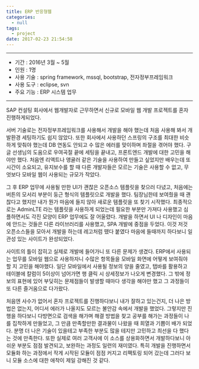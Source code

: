 ```yaml
---
title: ERP 반응형웹
categories:
  - null
tags:
  - project
date: 2017-02-23 21:54:58
---
```


---

- 기간 : 2016년 3월 ~ 5월
- 인원 : 1명
- 사용 기술 : spring framework, mssql, bootstrap, 전자정부프레임워크
- 사용 도구 : eclipse, svn
- 주요 기능 : ERP 시스템 업무

---

SAP 컨설팅 회사에서 웹개발자로 근무하면서 신규로 모바일 웹 개발 프로젝트를 혼자 진행하게되었다.

서버 기술로는 전자정부프레임워크를 사용해서 개발을 해야 했는데 처음 사용해 봐서 개발환경 세팅하기도 쉽지 않았다.
또한 회사에서 사용하던 스프링의 구조를 최대한 비슷하게 맞춰야 했는데 DB 연동도 안되고 수 많은 에러를 맞이하며 좌절을 겪어야 했다.
구글 선생님의 도움으로 우여곡절 끝에 세팅을 끝내고, 프론트엔드 개발에 대한 고민을 해야만 했다.
처음엔 리액트나 앵귤러 같은 기술을 사용하여 만들고 싶었지만 배우는데 또 시간이 소요되고, 유지보수를 할 때 다른 개발자들은 모르는 기술은
사용할 수 없고, 무엇보다 모바일 웹이 사용되는 규모가 작았다.

그 후 ERP 업무에 사용될 만한 UI가 괜찮은 오픈소스 템플릿을 찾으러 다녔고, 처음에는 버튼의 모서리 부분이 둥근 형식의 템플릿으로 개발을 했다.
팀장님한테 보여줬을 때 괜찮다고 했지만 내가 뭔가 마음에 들지 않아 새로운 템플릿을 또 찾기 시작했다.
최종적으로는 AdminLTE 라는 템플릿을 사용하게 되었는데 필요한 부분만 가져다 사용했고 심플하면서도 각진 모양이
ERP 업무에도 잘 어울렸다. 개발을 하면서 UI 나 디자인이 마음에 안드는 것들은 다른 라이브러리를 사용했고, SPA 개발에 중점을 두었다.
이것 저것 오픈소스들을 모아서 개발을 하는데 레고처럼 뗐다 붙였다 마음에 들때까지 하다보니 일관성 있는 사이트가 완성되었다.

사이트의 틀이 잡히고 실제로 개발에 들어가니 또 다른 문제가 생겼다.
ERP에서 사용되는 업무를 모바일 웹으로 사용하자니 수많은 항목들을 모바일 화면에 어떻게 보여줘야 할 지 고민을 해야했다. 일단 모바일에서 사용될 정보의 양을 줄였고, 탭바를 활용하고
테이블에 칼럼이 5이상이 넘어가면 행 클릭 시 상세정보가 나오게 변경했다. 그 밖에 정보의 표현에 있어 부딪히는 문제점들이 발생할 때마다 생각을 해야만 했고 그 과정들이 또 다른 즐거움으로 다가왔다.

처음엔 사수가 없어서 혼자 프로젝트를 진행하다보니 내가 잘하고 있는건지, 더 나은 방법은 없는지, 어디서 에러가 나올지도 모르는 불안감 속에서 개발을 했었다. 그렇지만 진행을
하다보니 다방면으로 검색을 해가며 해결 방법을 찾고 공부를 해가는 과정들이 나를 집착하게 만들었고, 그 만큼 만족할만한 결과물이 나왔을 때 희열과
기쁨이 배가 되었다. 분명 더 나은 기술이 있을테고 부족한 부분도 많을 테지만 고민하고 최선을 다 했다는 것에 만족한다. 또한 실제로 여러 고객사에 이 소스를 상용화하면서 개발하다보니 아쉬운 부분도 점점 발견되고, 보완하는 과정도 일련의 재미였다. 특히 개발을 진행하면서 모듈화 하는 과정에서
작게 시작된 모듈이 점점 커지고 리팩토링 되어 갔는데 그러다 보니 모듈 소스에 대한 애착이 제일 강해진 것 같다. 